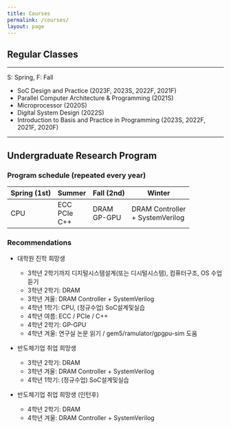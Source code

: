 ```yaml
---
title: Courses
permalink: /courses/
layout: page
---
```


## Regular Classes

---

S: Spring, F: Fall

<ul>
  <li> SoC Design and Practice (2023F, 2023S, 2022F, 2021F) </li>
  <li> Parallel Computer Architecture & Programming (2021S) </li>
  <li> Microprocessor (2020S) </li>
  <li> Digital System Design (2022S) </li>
  <li> Introduction to Basis and Practice in Programming (2023S, 2022F, 2021F, 2020F) </li>
</ul>

---
## Undergraduate Research Program

### Program schedule (repeated every year)

| Spring (1st)    | Summer                   | Fall (2nd)              | Winter                          |
| ---             | ---                      | ---                     | ---                             |
| CPU             | ECC <br> PCIe <br> C++   | DRAM <br> GP-GPU        | DRAM Controller <br> + SystemVerilog |

### Recommendations

- 대학원 진학 희망생
  - 3학년 2학기까지 디지털시스템설계(또는 디시털시스템), 컴퓨터구조, OS 수업 듣기
  - 3학년 2학기: DRAM
  - 3학년 겨울: DRAM Controller + SystemVerilog
  - 4학년 1학기: CPU, (정규수업) SoC설계및실습
  - 4학년 여름: ECC / PCIe / C++
  - 4학년 2학기: GP-GPU
  - 4학년 겨울: 연구실 논문 읽기 / gem5/ramulator/gpgpu-sim 도움
  
- 반도체기업 취업 희망생
  - 3학년 2학기: DRAM
  - 3학년 겨울: DRAM Controller + SystemVerilog
  - 4학년 1학기: (정규수업) SoC설계및실습
 
- 반도체기업 취업 희망생 (인턴후)
  - 4학년 2학기: DRAM
  - 4학년 겨울: DRAM Controller + SystemVerilog
